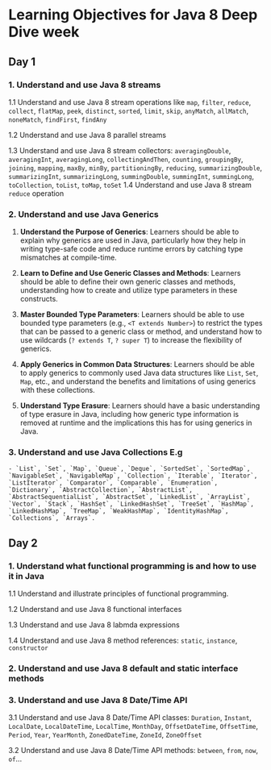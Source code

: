 # Learning Objectives for Java 8 Deep Dive week

## Day 1

### 1. Understand and use Java 8 streams

1.1 Understand and use Java 8 stream operations like `map`, `filter`, `reduce`, `collect`, `flatMap`, `peek`, `distinct`, `sorted`, `limit`, `skip`, `anyMatch`, `allMatch`, `noneMatch`, `findFirst`, `findAny`

1.2 Understand and use Java 8 parallel streams

1.3 Understand and use Java 8 stream collectors: `averagingDouble`, `averagingInt`, `averagingLong`, `collectingAndThen`, `counting`, `groupingBy`, `joining`, `mapping`, `maxBy`, `minBy`, `partitioningBy`, `reducing`, `summarizingDouble`, `summarizingInt`, `summarizingLong`, `summingDouble`, `summingInt`, `summingLong`, `toCollection`, `toList`, `toMap`, `toSet`
1.4 Understand and use Java 8 stream `reduce` operation

### 2. Understand and use Java Generics

1. **Understand the Purpose of Generics**: Learners should be able to explain why generics are used in Java, particularly how they help in writing type-safe code and reduce runtime errors by catching type mismatches at compile-time.

2. **Learn to Define and Use Generic Classes and Methods**: Learners should be able to define their own generic classes and methods, understanding how to create and utilize type parameters in these constructs.

3. **Master Bounded Type Parameters**: Learners should be able to use bounded type parameters (e.g., `<T extends Number>`) to restrict the types that can be passed to a generic class or method, and understand how to use wildcards (`? extends T`, `? super T`) to increase the flexibility of generics.

4. **Apply Generics in Common Data Structures**: Learners should be able to apply generics to commonly used Java data structures like `List`, `Set`, `Map`, etc., and understand the benefits and limitations of using generics with these collections.

5. **Understand Type Erasure**: Learners should have a basic understanding of type erasure in Java, including how generic type information is removed at runtime and the implications this has for using generics in Java.

### 3. Understand and use Java Collections E.g

    - `List`, `Set`, `Map`, `Queue`, `Deque`, `SortedSet`, `SortedMap`, `NavigableSet`, `NavigableMap`, `Collection`, `Iterable`, `Iterator`, `ListIterator`, `Comparator`, `Comparable`, `Enumeration`, `Dictionary`, `AbstractCollection`, `AbstractList`, `AbstractSequentialList`, `AbstractSet`, `LinkedList`, `ArrayList`, `Vector`, `Stack`, `HashSet`, `LinkedHashSet`, `TreeSet`, `HashMap`, `LinkedHashMap`, `TreeMap`, `WeakHashMap`, `IdentityHashMap`, `Collections`, `Arrays`.

## Day 2

### 1. Understand what functional programming is and how to use it in Java

1.1 Understand and illustrate principles of functional programming.

1.2 Understand and use Java 8 functional interfaces

1.3 Understand and use Java 8 labmda expressions

1.4 Understand and use Java 8 method references: `static`, `instance`, `constructor`

### 2. Understand and use Java 8 default and static interface methods

### 3. Understand and use Java 8 Date/Time API

3.1 Understand and use Java 8 Date/Time API classes: `Duration`, `Instant`, `LocalDate`, `LocalDateTime`, `LocalTime`, `MonthDay`, `OffsetDateTime`, `OffsetTime`, `Period`, `Year`, `YearMonth`, `ZonedDateTime`, `ZoneId`, `ZoneOffset`

3.2 Understand and use Java 8 Date/Time API methods: `between`, `from`, `now`, `of`...
